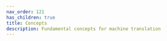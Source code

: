```yaml
---
nav_order: 121
has_children: true
title: Concepts
description: Fundamental concepts for machine translation
---
```

